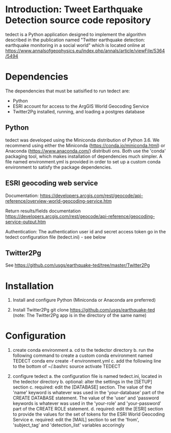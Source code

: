 # Introduction: Tweet Earthquake Detection source code repository

tedect is a Python application designed to implement the algorithm described in the publication named "Twitter earthquake detection: earthquake monitoring in a social world" which is located online at https://www.annalsofgeophysics.eu/index.php/annals/article/viewFile/5364/5494

# Dependencies

The dependencies that must be satisified to run tedect are:
  - Python
  - ESRI account for access to the ArgGIS World Geocoding Service
  - Twitter2Pg installed, running, and loading a postgres database

## Python

tedect was developed using the Miniconda distribution of Python 3.6.  We recommend using either the Miniconda (https://conda.io/miniconda.html) or Anaconda (https://www.anaconda.com/) distributi
ons.  Both use the 'conda' packaging tool, which makes installation of dependencies much simpler.  A file named environment.yml is provided in order to set up a custom conda environment to satisfy the package dependencies.

## ESRI geocoding web service 


Documentation:
https://developers.arcgis.com/rest/geocode/api-reference/overview-world-geocoding-service.htm 

Return results/fields documentation
https://developers.arcgis.com/rest/geocode/api-reference/geocoding-service-output.htm

Authentication:
The authentication user id and secret access token go in the tedect configuration file (tedect.ini) - see below


## Twitter2Pg

See https://github.com/usgs/earthquake-ted/tree/master/Twitter2Pg


# Installation

1. Install and configure Python (Miniconda or Anaconda are preferred)

2. Install Twitter2Pg
   git clone https://github.com/usgs/earthquake-ted
   (note: The Twitter2Pg app is in the directory of the same name)

# Configuration

1. create conda environment
  a. cd to the tedector directory
  b. run the following command to create a custom conda environment named TEDECT
    conda env create -f environment.yml
  c. add the following line to the bottom of ~/.bashrc
    source activate TEDECT

2. configure tedect
  a. the configuration file is named tedect.ini, located in the tedector directory
  b. optional: alter the settings in the [SETUP] section
  c. required: edit the [DATABASE] section.  The value of the 'name' keyword is whatever was used in the 'your-database' part of the CREATE DATABASE statement.  The value of the 'user' and 'password
 keywords is whatever was used in the 'your-role' and 'your-password' part of the CREATE ROLE statement.
  d. required: edit the [ESRI] section to provide the values for the set of tokens for the ESRI World Geocoding Service
  e. required: edit the [MAIL] section to set the 'from', 'subject_tag' and 'detection_list' variables accoringly




    
